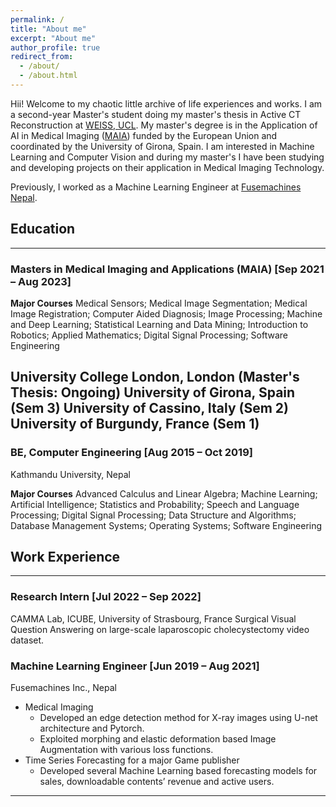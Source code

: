 ```yaml
---
permalink: /
title: "About me"
excerpt: "About me"
author_profile: true
redirect_from: 
  - /about/
  - /about.html
---
```


Hii! Welcome to my chaotic little archive of life experiences and works.
I am a second-year Master's student doing my master's thesis in Active CT Reconstruction at [WEISS, UCL](https://www.ucl.ac.uk/interventional-surgical-sciences). My master's degree is in the Application of AI in Medical Imaging ([MAIA](https://maiamaster.udg.edu/)) funded by the European Union and coordinated by the University of Girona, Spain. I am interested in Machine Learning and Computer Vision and during my master's I have been studying and developing projects on their application in Medical Imaging Technology. 

Previously, I worked as a Machine Learning Engineer at [Fusemachines Nepal](https://fusemachines.com/). 


  ## Education
---

### Masters in Medical Imaging and Applications (MAIA) [Sep 2021 – Aug 2023]

**Major Courses** Medical Sensors; Medical Image Segmentation; Medical Image Registration; Computer Aided Diagnosis; Image Processing; Machine and Deep Learning; Statistical Learning and Data
Mining; Introduction to Robotics; Applied Mathematics; Digital Signal Processing; Software Engineering

University College London, London (Master's Thesis: Ongoing)
University of Girona, Spain (Sem 3)
University of Cassino, Italy (Sem 2)
University of Burgundy, France (Sem 1)
---

### BE, Computer Engineering [Aug 2015 – Oct 2019]
Kathmandu University, Nepal

**Major Courses** Advanced Calculus and Linear Algebra; Machine Learning; Artificial Intelligence; Statistics and Probability; Speech and Language Processing; Digital Signal Processing; Data Structure and Algorithms; Database Management Systems; Operating Systems; Software Engineering

## Work Experience

---
### Research Intern [Jul 2022 – Sep 2022]
CAMMA Lab, ICUBE, University of Strasbourg, France
Surgical Visual Question Answering on large-scale laparoscopic cholecystectomy video dataset.

### Machine Learning Engineer [Jun 2019 – Aug 2021]

Fusemachines Inc., Nepal
* Medical Imaging
  * Developed an edge detection method for X-ray images using U-net architecture and Pytorch.
  * Exploited morphing and elastic deformation based Image Augmentation with various loss functions.
* Time Series Forecasting for a major Game publisher
  * Developed several Machine Learning based forecasting models for sales, downloadable contents’ revenue and
active users.
---